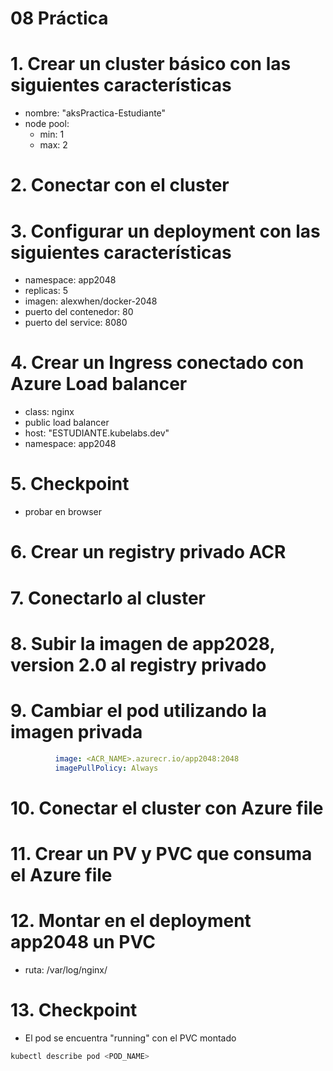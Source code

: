 # 08 Práctica <!-- omit in toc -->

# 1. Crear un cluster básico con las siguientes características
- nombre: "aksPractica-Estudiante"
- node pool:
  - min: 1
  - max: 2

# 2. Conectar con el cluster

# 3. Configurar un deployment con las siguientes características
- namespace: app2048
- replicas: 5
- imagen: alexwhen/docker-2048
- puerto del contenedor: 80
- puerto del service: 8080

# 4. Crear un Ingress conectado con Azure Load balancer
- class: nginx
- public load balancer
- host: "ESTUDIANTE.kubelabs.dev"
- namespace: app2048

# 5. Checkpoint
- probar en browser

# 6. Crear un registry privado ACR
# 7. Conectarlo al cluster
# 8. Subir la imagen de app2028, version 2.0 al registry privado
# 9. Cambiar el pod utilizando la imagen privada
```yaml
          image: <ACR_NAME>.azurecr.io/app2048:2048
          imagePullPolicy: Always
```

# 10. Conectar el cluster con Azure file
# 11. Crear un PV y PVC que consuma el Azure file
# 12. Montar en el deployment app2048 un PVC
- ruta: /var/log/nginx/

# 13. Checkpoint
- El pod se encuentra "running" con el PVC montado
```sh
kubectl describe pod <POD_NAME>
```



